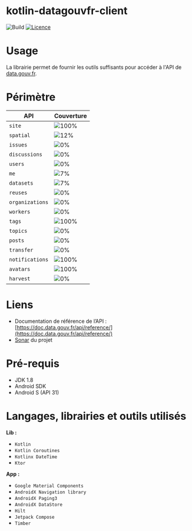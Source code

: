 # kotlin-datagouvfr-client

![Build](https://github.com/BapNesS/kotlin-datagouvfr-client/actions/workflows/build.yml/badge.svg) [![Licence](https://img.shields.io/badge/License-Apache%202.0-blue.svg?style=flat)](http://www.apache.org/licenses/LICENSE-2.0)

# Usage

La librairie permet de fournir les outils suffisants pour accéder à l'API de [data.gouv.fr](https://data.gouv.fr).

# Périmètre

| API	           | Couverture                                                            |
| ---------------- | :-------------------------------------------------------------------- |
| `site`           | ![100%](https://img.shields.io/badge/-100%25-success?style=flat-square) |
| `spatial`        | ![12%](https://img.shields.io/badge/-12%25-red?style=flat-square) |
| `issues`         | ![0%](https://img.shields.io/badge/-0%25-lightgrey?style=flat-square) |
| `discussions`    | ![0%](https://img.shields.io/badge/-0%25-lightgrey?style=flat-square) |
| `users`          | ![0%](https://img.shields.io/badge/-0%25-lightgrey?style=flat-square) |
| `me`             | ![7%](https://img.shields.io/badge/-7%25-red?style=flat-square) |
| `datasets`       | ![7%](https://img.shields.io/badge/-2%25-red?style=flat-square) |
| `reuses`         | ![0%](https://img.shields.io/badge/-0%25-lightgrey?style=flat-square) |
| `organizations`  | ![0%](https://img.shields.io/badge/-0%25-lightgrey?style=flat-square) |
| `workers`        | ![0%](https://img.shields.io/badge/-0%25-lightgrey?style=flat-square) |
| `tags`           | ![100%](https://img.shields.io/badge/-100%25-success?style=flat-square) |
| `topics`         | ![0%](https://img.shields.io/badge/-0%25-lightgrey?style=flat-square) |
| `posts`          | ![0%](https://img.shields.io/badge/-0%25-lightgrey?style=flat-square) |
| `transfer`       | ![0%](https://img.shields.io/badge/-0%25-lightgrey?style=flat-square) |
| `notifications`  | ![100%](https://img.shields.io/badge/-100%25-success?style=flat-square) |
| `avatars`        | ![100%](https://img.shields.io/badge/-100%25-success?style=flat-square) |
| `harvest`        | ![0%](https://img.shields.io/badge/-0%25-lightgrey?style=flat-square) |

# Liens
* Documentation de référence de l’API : [https://doc.data.gouv.fr/api/reference/](https://doc.data.gouv.fr/api/reference/)
* [Sonar](https://sonarcloud.io/dashboard?id=com.baptistecarlier.kotlin.datagouvfr%3Adatagouvfr-client) du projet

# Pré-requis

* JDK 1.8
* Android SDK
* Android S (API 31)

# Langages, librairies et outils utilisés
**Lib :**
* `Kotlin`
* `Kotlin Coroutines`
* `Kotlinx DateTime`
* `Ktor`

**App :**
* `Google Material Components`
* `AndroidX Navigation library`
* `AndroidX Paging3`
* `AndroidX DataStore`
* `Hilt`
* `Jetpack Compose`
* `Timber`
